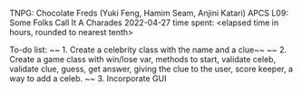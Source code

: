 TNPG: Chocolate Freds (Yuki Feng, Hamim Seam, Anjini Katari)
APCS
L09: Some Folks Call It A Charades
2022-04-27
time spent: <elapsed time in hours, rounded to nearest tenth>

To-do list:
~~ 1. Create a celebrity class with the name and a clue~~
~~ 2. Create a game class with win/lose var, methods to start, validate celeb,
   validate clue, guess, get answer, giving the clue to the user, score keeper,
   a way to add a celeb. ~~
3. Incorporate GUI
